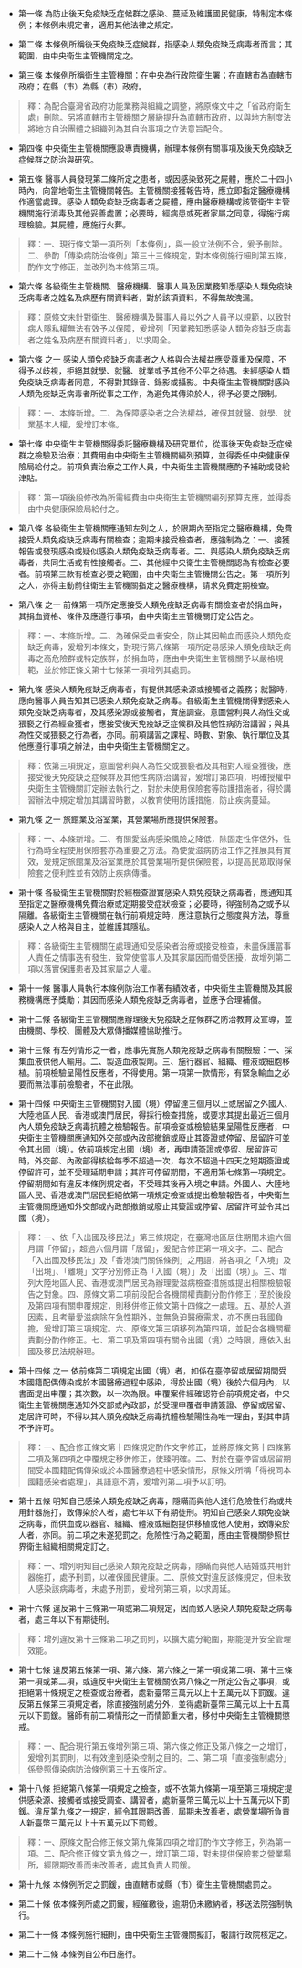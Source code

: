 * 第一條 為防止後天免疫缺乏症候群之感染、蔓延及維護國民健康，特制定本條例；本條例未規定者，適用其他法律之規定。

* 第二條 本條例所稱後天免疫缺乏症候群，指感染人類免疫缺乏病毒者而言；其範圍，由中央衛生主管機關定之。

* 第三條 本條例所稱衛生主管機關：在中央為行政院衛生署；在直轄市為直轄市政府；在縣（市）為縣（市）政府。

> 釋：為配合臺灣省政府功能業務與組織之調整，將原條文中之「省政府衛生處」刪除。另將直轄市主管機關之層級提升為直轄市政府，以與地方制度法將地方自治團體之組織列為其自治事項之立法意旨配合。

* 第四條 中央衛生主管機關應設專責機構，辦理本條例有關事項及後天免疫缺乏症候群之防治與研究。

* 第五條 醫事人員發現第二條所定之患者，或因感染致死之屍體，應於二十四小時內，向當地衛生主管機關報告。主管機關接獲報告時，應立即指定醫療機構作適當處理。感染人類免疫缺乏病毒者之屍體，應由醫療機構或該管衛生主管機關施行消毒及其他妥善處置；必要時，經病患或死者家屬之同意，得施行病理檢驗。其屍體，應施行火葬。

> 釋：一、現行條文第一項所列「本條例」，與一般立法例不合，爰予刪除。二、參酌「傳染病防治條例」第三十三條規定，對本條例施行細則第五條，酌作文字修正，並改列為本條第三項。

* 第六條 各級衛生主管機關、醫療機構、醫事人員及因業務知悉感染人類免疫缺乏病毒者之姓名及病歷有關資料者，對於該項資料，不得無故洩漏。

> 釋：原條文未針對衛生、醫療機構及醫事人員以外之人員予以規範，以致對病人隱私權無法有效予以保障，爰增列「因業務知悉感染人類免疫缺乏病毒者之姓名及病歷有關資料者」，以求周全。

* 第六條 之一 感染人類免疫缺乏病毒者之人格與合法權益應受尊重及保障，不得予以歧視，拒絕其就學、就醫、就業或予其他不公平之待遇。未經感染人類免疫缺乏病毒者同意，不得對其錄音、錄影或攝影。中央衛生主管機關對感染人類免疫缺乏病毒者所從事之工作，為避免其傳染於人，得予必要之限制。

> 釋：一、本條新增。二、為保障感染者之合法權益，確保其就醫、就學、就業基本人權，爰增訂本條。

* 第七條 中央衛生主管機關得委託醫療機構及研究單位，從事後天免疫缺乏症候群之檢驗及治療；其費用由中央衛生主管機關編列預算，並得委任中央健康保險局給付之。前項負責治療之工作人員，中央衛生主管機關應酌予補助或發給津貼。

> 釋：第一項後段修改為所需經費由中央衛生主管機關編列預算支應，並得委由中央健康保險局給付之。

* 第八條 各級衛生主管機關應通知左列之人，於限期內至指定之醫療機構，免費接受人類免疫缺乏病毒有關檢查；逾期未接受檢查者，應強制為之：一、接獲報告或發現感染或疑似感染人類免疫缺乏病毒者。二、與感染人類免疫缺乏病毒者，共同生活或有性接觸者。三、其他經中央衛生主管機關認為有檢查必要者。前項第三款有檢查必要之範圍，由中央衛生主管機關公告之。第一項所列之人，亦得主動前往衛生主管機關指定之醫療機構，請求免費定期檢查。

* 第八條 之一 前條第一項所定應接受人類免疫缺乏病毒有關檢查者於捐血時，其捐血資格、條件及應遵行事項，由中央衛生主管機關訂定公告之。

> 釋：一、本條新增。二、為確保受血者安全，防止其因輸血而感染人類免疫缺乏病毒，爰增列本條文，對現行第八條第一項所定易感染人類免疫缺乏病毒之高危險群或特定族群，於捐血時，應由中央衛生主管機關予以嚴格規範，並於修正條文第十七條第一項增列其處罰。

* 第九條 感染人類免疫缺乏病毒者，有提供其感染源或接觸者之義務；就醫時，應向醫事人員告知其已感染人類免疫缺乏病毒。各級衛生主管機關得對感染人類免疫缺乏病毒者，及其感染源或接觸者，實施調查。意圖營利與人為性交或猥褻之行為經查獲者，應接受後天免疫缺乏症候群及其他性病防治講習；與其為性交或猥褻之行為者，亦同。前項講習之課程、時數、對象、執行單位及其他應遵行事項之辦法，由中央衛生主管機關定之。

> 釋：依第三項規定，意圖營利與人為性交或猥褻者及其相對人經查獲後，應接受後天免疫缺乏症候群及其他性病防治講習，爰增訂第四項，明確授權中央衛生主管機關訂定辦法執行之，對於未使用保險套等防護措施者，得於講習辦法中規定增加其講習時數，以教育使用防護措施，防止疾病蔓延。

* 第九條 之一 旅館業及浴室業，其營業場所應提供保險套。

> 釋：一、本條新增。二、有關愛滋病感染風險之降低，除固定性伴侶外，性行為時全程使用保險套亦為重要之方法。為使愛滋病防治工作之推展具有實效，爰規定旅館業及浴室業應於其營業場所提供保險套，以提高民眾取得保險套之便利性並有效防止疾病傳播。

* 第十條 各級衛生主管機關對於經檢查證實感染人類免疫缺乏病毒者，應通知其至指定之醫療機構免費治療或定期接受症狀檢查；必要時，得強制為之或予以隔離。各級衛生主管機關在執行前項規定時，應注意執行之態度與方法，尊重感染人之人格與自主，並維護其隱私。

> 釋：各級衛生主管機關在處理通知受感染者治療或接受檢查，未盡保護當事人責任之情事迭有發生，致常使當事人及其家屬因而備受困擾，故增列第二項以落實保護患者及其家屬之人權。

* 第十一條 醫事人員執行本條例防治工作著有績效者，中央衛生主管機關及其服務機構應予獎勵；其因而感染人類免疫缺乏病毒者，並應予合理補償。

* 第十二條 各級衛生主管機關應辦理後天免疫缺乏症候群之防治教育及宣導，並由機關、學校、團體及大眾傳播媒體協助推行。

* 第十三條 有左列情形之一者，應事先實施人類免疫缺乏病毒有關檢驗：一、採集血液供他人輸用。二、製造血液製劑。三、施行器官、組織、體液或細胞移植。前項檢驗呈陽性反應者，不得使用。第一項第一款情形，有緊急輸血之必要而無法事前檢驗者，不在此限。

* 第十四條 中央衛生主管機關對入國（境）停留達三個月以上或居留之外國人、大陸地區人民、香港或澳門居民，得採行檢查措施，或要求其提出最近三個月內人類免疫缺乏病毒抗體之檢驗報告。前項檢查或檢驗結果呈陽性反應者，中央衛生主管機關應通知外交部或內政部撤銷或廢止其簽證或停留、居留許可並令其出國（境）。依前項規定出國（境）者，再申請簽證或停留、居留許可時，外交部、內政部得核給每季不超過一次，每次不超過十四天之短期簽證或停留許可，並不受理延期申請；其許可停留期間，不適用第七條第一項規定。停留期間如有違反本條例規定者，不受理其後再入境之申請。外國人、大陸地區人民、香港或澳門居民拒絕依第一項規定檢查或提出檢驗報告者，中央衛生主管機關應通知外交部或內政部撤銷或廢止其簽證或停留、居留許可並令其出國（境）。

> 釋：一、依「入出國及移民法」第三條規定，在臺灣地區居住期間未逾六個月謂「停留」，超過六個月謂「居留」，爰配合修正第一項文字。二、配合「入出國及移民法」及「香港澳門關係條例」之用語，將各項之「入境」及「出境」、「離境」文字分別修正為「入國（境）」及「出國（境）」。三、增列大陸地區人民、香港或澳門居民為辦理愛滋病檢查措施或提出相關檢驗報告之對象。四、原條文第二項前段配合各機關權責劃分酌作修正；至於後段及第四項有關申覆規定，則移併修正條文第十四條之一處理。五、基於人道因素，且考量愛滋病除在急性期外，並無急迫醫療需求，亦不應由我國負擔，爰增訂第三項規定。六、原條文第三項移列為第四項，並配合各機關權責劃分酌作修正。七、第二項及第四項有關令出國（境）之時限，應依入出國及移民法規辦理。

* 第十四條 之一 依前條第二項規定出國（境）者，如係在臺停留或居留期間受本國籍配偶傳染或於本國醫療過程中感染，得於出國（境）後於六個月內，以書面提出申覆；其次數，以一次為限。申覆案件經確認符合前項規定者，中央衛生主管機關應通知外交部或內政部，於受理申覆者申請簽證、停留或居留、定居許可時，不得以其人類免疫缺乏病毒抗體檢驗陽性為唯一理由，對其申請不予許可。

> 釋：一、配合修正條文第十四條規定酌作文字修正，並將原條文第十四條第二項及第四項之申覆規定移併修正，使臻明確。二、對於在臺停留或居留期間受本國籍配偶傳染或於本國醫療過程中感染情形，原條文所稱「得視同本國籍感染者處理」，其語意不清，爰增列第二項予以訂明。

* 第十五條 明知自己感染人類免疫缺乏病毒，隱瞞而與他人進行危險性行為或共用針器施打，致傳染於人者，處七年以下有期徒刑。明知自己感染人類免疫缺乏病毒，而供血或以器官、組織、體液或細胞提供移植或他人使用，致傳染於人者，亦同。前二項之未遂犯罰之。危險性行為之範圍，應由主管機關參照世界衛生組織相關規定訂之。

> 釋：一、增列明知自己感染人類免疫缺乏病毒，隱瞞而與他人結婚或共用針器施打，處予刑罰，以確保國民健康。二、原條文對違反該條規定，但未致人感染該病毒者，未處予刑罰，爰增列第三項，以求周延。

* 第十六條 違反第十三條第一項或第二項規定，因而致人感染人類免疫缺乏病毒者，處三年以下有期徒刑。

> 釋：增列違反第十三條第二項之罰則，以擴大處分範圍，期能提升安全管理效能。

* 第十七條 違反第五條第一項、第六條、第六條之一第一項或第二項、第十三條第一項或第二項，或違反中央衛生主管機關依第八條之一所定公告之事項，或拒絕第十條規定之檢查或治療者，處新臺幣三萬元以上十五萬元以下罰鍰。違反第五條第三項規定者，除直接強制處分外，並得處新臺幣三萬元以上十五萬元以下罰鍰。醫師有前二項情形之一而情節重大者，移付中央衛生主管機關懲戒。

> 釋：一、配合現行第五條增列第三項、第六條之修正及第八條之一之增訂，爰增列其罰則，以有效達到感染控制之目的。二、第二項「直接強制處分」係參照傳染病防治條例第三十五條所定。

* 第十八條 拒絕第八條第一項規定之檢查，或不依第九條第一項至第三項規定提供感染源、接觸者或接受調查、講習者，處新臺幣三萬元以上十五萬元以下罰鍰。違反第九條之一規定，經令其限期改善，屆期未改善者，處營業場所負責人新臺幣三萬元以上十五萬元以下罰鍰。

> 釋：一、原條文配合修正條文第九條第四項之增訂酌作文字修正，列為第一項。二、配合修正條文第九條之一，增訂第二項，對未提供保險套之營業場所，經限期改善而未改善者，處其負責人罰鍰。

* 第十九條 本條例所定之罰鍰，由直轄市或縣（市）衛生主管機關處罰之。

* 第二十條 依本條例所處之罰鍰，經催繳後，逾期仍未繳納者，移送法院強制執行。

* 第二十一條 本條例施行細則，由中央衛生主管機關擬訂，報請行政院核定之。

* 第二十二條 本條例自公布日施行。

